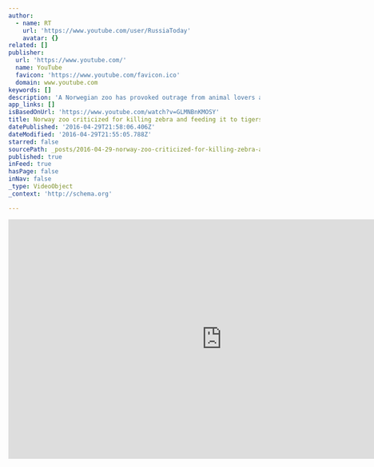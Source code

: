 ```yaml
---
author:
  - name: RT
    url: 'https://www.youtube.com/user/RussiaToday'
    avatar: {}
related: []
publisher:
  url: 'https://www.youtube.com/'
  name: YouTube
  favicon: 'https://www.youtube.com/favicon.ico'
  domain: www.youtube.com
keywords: []
description: 'A Norwegian zoo has provoked outrage from animal lovers after killing a zebra and feeding it to its tigers. To discuss this RT is joined by Nina Collatz Christensen, a zoologist from Odense zoo, and Kirsty Henderson from the organization People for the Ethical Treatment of Animals (PETA) RT LIVE http://rt.com/on-air Subscribe to RT!'
app_links: []
isBasedOnUrl: 'https://www.youtube.com/watch?v=GLMNBnKMOSY'
title: Norway zoo criticized for killing zebra and feeding it to tigers (DEBATE)
datePublished: '2016-04-29T21:58:06.406Z'
dateModified: '2016-04-29T21:55:05.788Z'
starred: false
sourcePath: _posts/2016-04-29-norway-zoo-criticized-for-killing-zebra-and-feeding-it-to-ti.md
published: true
inFeed: true
hasPage: false
inNav: false
_type: VideoObject
_context: 'http://schema.org'

---
```

<iframe src="https://cdn.embedly.com/widgets/media.html?src=https%3A%2F%2Fwww.youtube.com%2Fembed%2FGLMNBnKMOSY%3Ffeature%3Doembed&amp;url=https%3A%2F%2Fwww.youtube.com%2Fwatch%3Fv%3DGLMNBnKMOSY&amp;image=https%3A%2F%2Fi.ytimg.com%2Fvi%2FGLMNBnKMOSY%2Fhqdefault.jpg&amp;key=b7d04c9b404c499eba89ee7072e1c4f7&amp;type=text%2Fhtml&amp;schema=youtube" width="854" height="480" scrolling="no" frameborder="0" allowfullscreen="" style=""></iframe>